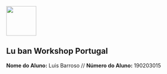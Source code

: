 <img src="https://github.com/LMigu3liPT/Testes_MB/blob/main/newfolder/imagens/logo_luban_transparent.png" width="80" />    

## Lu ban Workshop Portugal

<p>
  <strong>Nome do Aluno:</strong> Luis Barroso // <strong>Número do Aluno:</strong> 190203015
</p>
